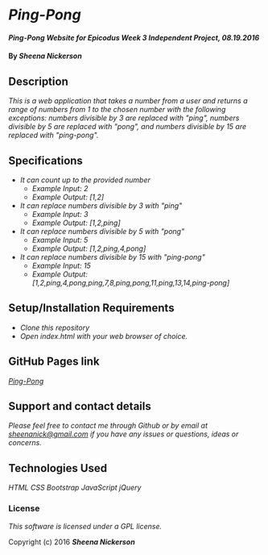 # _Ping-Pong_

#### _Ping-Pong Website for Epicodus Week 3 Independent Project, 08.19.2016_

#### By _**Sheena Nickerson**_

## Description

_This is a web application that takes a number from a user and returns a range of numbers from 1 to the chosen number with the following exceptions: numbers divisible by 3 are replaced with "ping", numbers divisible by 5 are replaced with "pong", and numbers divisible by 15 are replaced with "ping-pong"._

## Specifications

* _It can count up to the provided number_
  * _Example Input: 2_
  * _Example Output: [1,2]_
* _It can replace numbers divisible by 3 with "ping"_
  * _Example Input: 3_
  * _Example Output: [1,2,ping]_
* _It can replace numbers divisible by 5 with "pong"_
  * _Example Input: 5_
  * _Example Output: [1,2,ping,4,pong]_
* _It can replace numbers divisible by 15 with "ping-pong"_
  * _Example Input: 15_
  * _Example Output: [1,2,ping,4,pong,ping,7,8,ping,pong,11,ping,13,14,ping-pong]_

## Setup/Installation Requirements

* _Clone this repository_
* _Open index.html with your web browser of choice._

## GitHub Pages link

_[Ping-Pong](https://sheenanick.github.io/ping-pong)_

## Support and contact details

_Please feel free to contact me through Github or by email at sheenanick@gmail.com if you have any issues or questions, ideas or concerns._

## Technologies Used

_HTML_
_CSS_
_Bootstrap_
_JavaScript_
_jQuery_

### License

*This software is licensed under a GPL license.*

Copyright (c) 2016 **_Sheena Nickerson_**
